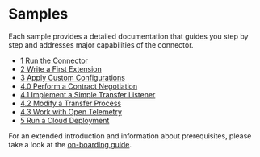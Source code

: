 # Samples

Each sample provides a detailed documentation that guides you step by step and addresses major capabilities of the connector.

- [1 Run the Connector](01-basic-connector/)
- [2 Write a First Extension](02-health-endpoint/)
- [3 Apply Custom Configurations](03-configuration/)
- [4.0 Perform a Contract Negotiation](04.0-file-transfer/)
- [4.1 Implement a Simple Transfer Listener](04.1-file-transfer-listener/)
- [4.2 Modify a Transfer Process](04.2-modify-transferprocess/)
- [4.3 Work with Open Telemetry](04.3-open-telemetry/)
- [5 Run a Cloud Deployment](05-file-transfer-cloud/)

For an extended introduction and information about prerequisites, please take a look at the
[on-boarding guide](../onboarding.md).
